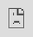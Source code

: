 ```yaml
---
title: 'Livestreams'
permalink: /Livestreams/
breadcrumb: 'Livestreams'
---
```

<html>
<body>
<style>
   iframe{
border : 0;
width:80% ;
}
</style>
<!-- Global site tag (gtag.js) - Google Ads: 726049306 -->
<script async src="https://www.googletagmanager.com/gtag/js?id=AW-726049306"></script>
<script>
  window.dataLayer = window.dataLayer || [];
  function gtag(){dataLayer.push(arguments);}
  gtag('js', new Date());

  gtag('config', 'AW-726049306');
</script>
<h4>3.30pm to 4.30pm<br/><br/>
<strong>Multimodal Approaches to Developing Oracy</strong><br/>
Dr Connie Lum<br/></h4>
<div class="video-container">
<iframe src="https://player.vimeo.com/video/452221583?autoplay=1&quality=1080p" frameborder="0" allow="autoplay; fullscreen" allowfullscreen style="position:absolute;top:0;left:0;width:100%;height:100%;"></iframe></div>
*Video is best viewed in 1080p.<br/>

<div class="btntop"><a href="#top" style="text-decoration:none;"><span style="color:white"><b>Top</b></span></a></div>
